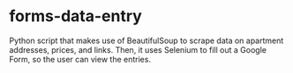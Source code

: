 # forms-data-entry
Python script that makes use of BeautifulSoup to scrape data on apartment addresses, prices, and links. Then, it uses Selenium to fill out a Google Form, so the user can view the entries.
